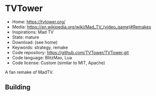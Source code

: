 # TVTower

- Home: https://tvtower.org/
- Media: <https://en.wikipedia.org/wiki/Mad_TV_(video_game)#Remakes>
- Inspirations: Mad TV
- State: mature
- Download: (see home)
- Keywords: strategy, remake
- Code repository: https://github.com/TVTower/TVTower.git
- Code language: BlitzMax, Lua
- Code license: Custom (similar to MIT, Apache)

A fan remake of MadTV.

## Building
